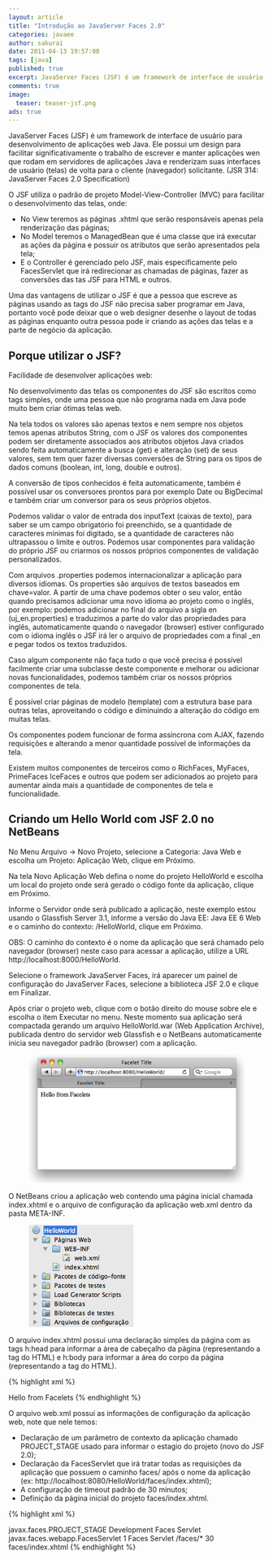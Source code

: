 ```yaml
---
layout: article
title: "Introdução ao JavaServer Faces 2.0"
categories: javaee
author: sakurai
date: 2011-04-13 19:57:00
tags: [java]
published: true
excerpt: JavaServer Faces (JSF) é um framework de interface de usuário para desenvolvimento de aplicações web Java.
comments: true
image:
  teaser: teaser-jsf.png
ads: true
---
```


JavaServer Faces (JSF) é um framework de interface de usuário para desenvolvimento de aplicações web Java. Ele possui um design para facilitar significativamente o trabalho de escrever e manter aplicações wen que rodam em servidores de aplicações Java e renderizam suas interfaces de usuário (telas) de volta para o cliente (navegador) solicitante. (JSR 314: JavaServer Faces 2.0 Specification)

O JSF utiliza o padrão de projeto Model-View-Controller (MVC) para facilitar o desenvolvimento das telas, onde:

* No View teremos as páginas .xhtml que serão responsáveis apenas pela renderização das páginas;
* No Model teremos o ManagedBean que é uma classe que irá executar as ações da página e possuir os atributos que serão apresentados pela tela;
* E o Controller é gerenciado pelo JSF, mais especificamente pelo FacesServlet que irá redirecionar as chamadas de páginas, fazer as conversões das tas JSF para HTML e outros.

Uma das vantagens de utilizar o JSF é que a pessoa que escreve as páginas usando as tags do JSF não precisa saber programar em Java, portanto você pode deixar que o web designer desenhe o layout de todas as páginas enquanto outra pessoa pode ir criando as ações das telas e a parte de negócio da aplicação.


## Porque utilizar o JSF?

Facilidade de desenvolver aplicações web:

No desenvolvimento das telas os componentes do JSF são escritos como tags simples, onde uma pessoa que não programa nada em Java pode muito bem criar ótimas telas web.

Na tela todos os valores são apenas textos e nem sempre nos objetos temos apenas atributos String, com o JSF os valores dos componentes podem ser diretamente associados aos atributos objetos Java criados sendo feita automaticamente a busca (get) e alteração (set) de seus valores, sem tem quer fazer diversas conversões de String para os tipos de dados comuns (boolean, int, long, double e outros).

A conversão de tipos conhecidos é feita automaticamente, também é possível usar os conversores prontos para por exemplo Date ou BigDecimal e também criar um conversor para os seus próprios objetos.

Podemos validar o valor de entrada dos inputText (caixas de texto), para saber se um campo obrigatório foi preenchido, se a quantidade de caracteres mínimas foi digitado, se a quantidade de caracteres não ultrapassou o limite e outros. Podemos usar componentes para validação do próprio JSF ou criarmos os nossos próprios componentes de validação personalizados.

Com arquivos .properties podemos internacionalizar a aplicação para diversos idiomas. Os properties são arquivos de textos baseados em chave=valor. A partir de uma chave podemos obter o seu valor, então quando precisamos adicionar uma novo idioma ao projeto como o inglês, por exemplo: podemos adicionar no final do arquivo a sigla en (uj_en.properties) e traduzimos a parte do valor das propriedades para inglês, automaticamente quando o navegador (browser) estiver configurado com o idioma inglês o JSF irá ler o arquivo de propriedades com a final _en e pegar todos os textos traduzidos.

Caso algum componente não faça tudo o que você precisa é possível facilmente criar uma subclasse deste componente e melhorar ou adicionar novas funcionalidades, podemos também criar os nossos próprios componentes de tela.

É possível criar páginas de modelo (template) com a estrutura base para outras telas, aproveitando o código e diminuindo a alteração do código em muitas telas.

Os componentes podem funcionar de forma assíncrona com AJAX, fazendo requisições e alterando a menor quantidade possível de informações da tela.

Existem muitos componentes de terceiros como o RichFaces, MyFaces, PrimeFaces IceFaces e outros que podem ser adicionados ao projeto para aumentar ainda mais a quantidade de componentes de tela e funcionalidade.


## Criando um Hello World com JSF 2.0 no NetBeans

No Menu Arquivo -> Novo Projeto, selecione a Categoria: Java Web e escolha um Projeto: Aplicação Web, clique em Próximo.

Na tela Novo Aplicação Web defina o nome do projeto HelloWorld e escolha um local do projeto onde será gerado o código fonte da aplicação, clique em Próximo.

Informe o Servidor onde será publicado a aplicação, neste exemplo estou usando o Glassfish Server 3.1, informe a versão do Java EE: Java EE 6 Web e o caminho do contexto: /HelloWorld, clique em Próximo.

OBS: O caminho do contexto é o nome da aplicação que será chamado pelo navegador (browser) neste caso para acessar a aplicação, utilize a URL http://localhost:8000/HelloWorld.

Selecione o framework JavaServer Faces, irá aparecer um painel de configuração do JavaServer Faces, selecione a biblioteca JSF 2.0 e clique em Finalizar.

Após criar o projeto web, clique com o botão direito do mouse sobre ele e escolha o item Executar no menu. Neste momento sua aplicação será compactada gerando um arquivo HelloWorld.war (Web Application Archive), publicada dentro do servidor web Glassfish e o NetBeans automaticamente inicia seu navegador padrão (browser) com a aplicação.

<figure>
    <a href="/images/2011-04-13-jsf-introducao-01.png"><img src="/images/2011-04-13-jsf-introducao-01.png" alt="Novo projeto JSF."></a>
</figure>

O NetBeans criou a aplicação web contendo uma página inicial chamada index.xhtml e o arquivo de configuração da aplicação web.xml dentro da pasta META-INF.

<figure>
    <a href="/images/2011-04-13-jsf-introducao-02.png"><img src="/images/2011-04-13-jsf-introducao-02.png" alt="Estrutura projeto JSF."></a>
</figure>

O arquivo index.xhtml possui uma declaração simples da página com as tags h:head para informar a área de cabeçalho da página (representando a tag <head> do HTML) e h:body para informar a área do corpo da página (representando a tag <body> do HTML).

{% highlight xml %}
<?xml version='1.0' encoding='UTF-8' ?>
<!DOCTYPE html PUBLIC "-//W3C//DTD XHTML 1.0 Transitional//EN" "http://www.w3.org/TR/xhtml1/DTD/xhtml1-transitional.dtd">
<html xmlns="http://www.w3.org/1999/xhtml"
      xmlns:h="http://java.sun.com/jsf/html">
    <h:head>
        <title>Facelet Title</title>
    </h:head>
    <h:body>
      Hello from Facelets
    </h:body>
</html>
{% endhighlight %}

O arquivo web.xml possui as informações de configuração da aplicação web, note que nele temos:

* Declaração de um parâmetro de contexto da aplicação chamado PROJECT_STAGE usado para informar o estagio do projeto (novo do JSF 2.0);
* Declaração da FacesServlet que irá tratar todas as requisições da aplicação que possuem o caminho faces/ após o nome da aplicação (ex: http://localhost:8080/HelloWorld/faces/index.xhtml);
* A configuração de timeout padrão de 30 minutos;
* Definição da página inicial do projeto faces/index.xhtml.

{% highlight xml %}
<?xml version="1.0" encoding="UTF-8"?>
<web-app version="3.0" xmlns="http://java.sun.com/xml/ns/javaee" xmlns:xsi="http://www.w3.org/2001/XMLSchema-instance" xsi:schemaLocation="http://java.sun.com/xml/ns/javaee http://java.sun.com/xml/ns/javaee/web-app_3_0.xsd">
    <context-param>
        <param-name>javax.faces.PROJECT_STAGE</param-name>
        <param-value>Development</param-value>
    </context-param>
    <servlet>
        <servlet-name>Faces Servlet</servlet-name>
        <servlet-class>javax.faces.webapp.FacesServlet</servlet-class>
        <load-on-startup>1</load-on-startup>
    </servlet>
    <servlet-mapping>
        <servlet-name>Faces Servlet</servlet-name>
        <url-pattern>/faces/*</url-pattern>
    </servlet-mapping>
    <session-config>
        <session-timeout>
            30
        </session-timeout>
    </session-config>
    <welcome-file-list>
        <welcome-file>faces/index.xhtml</welcome-file>
    </welcome-file-list>
</web-app>
{% endhighlight %}
